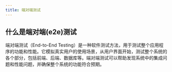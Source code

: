 ```yaml
---
title: 端对端测试
---
```


## 什么是端对端(e2e)测试
端对端测试（End-to-End Testing）是一种软件测试方法，用于测试整个应用程序的功能和性能。它模拟真实用户的使用场景，从用户界面开始，测试整个系统的各个部分，包括前端、后端、数据库等。端对端测试可以帮助发现系统中的集成问题和性能问题，并确保整个系统的功能符合预期。